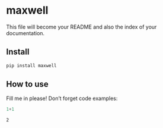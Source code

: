 maxwell
================

<!-- WARNING: THIS FILE WAS AUTOGENERATED! DO NOT EDIT! -->

This file will become your README and also the index of your
documentation.

## Install

``` sh
pip install maxwell
```

## How to use

Fill me in please! Don’t forget code examples:

``` python
1+1
```

    2
